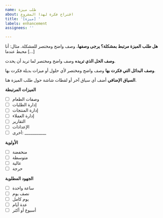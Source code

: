 ```yaml
---
name: طلب ميزة
about: اقتراح فكرة لهذا المشروع
title: '[ميزة] '
labels: enhancement
assignees: ''

---
```


**هل طلب الميزة مرتبط بمشكلة؟ يرجى وصفها.**
وصف واضح ومختصر للمشكلة. مثال: أنا محبط عندما [...]

**وصف الحل الذي تريده**
وصف واضح ومختصر لما تريد أن يحدث.

**وصف البدائل التي فكرت بها**
وصف واضح ومختصر لأي حلول أو ميزات بديلة فكرت بها.

**السياق الإضافي**
أضف أي سياق آخر أو لقطات شاشة حول طلب الميزة هنا.

**الميزات المرتبطة**
- [ ] وصفات الطعام
- [ ] إدارة الطلبات
- [ ] إدارة المنتجات
- [ ] إدارة العملاء
- [ ] التقارير
- [ ] الإعدادات
- [ ] أخرى: ___________

**الأولوية**
- [ ] منخفضة
- [ ] متوسطة
- [ ] عالية
- [ ] حرجة

**الجهود المطلوبة**
- [ ] ساعة واحدة
- [ ] نصف يوم
- [ ] يوم كامل
- [ ] عدة أيام
- [ ] أسبوع أو أكثر